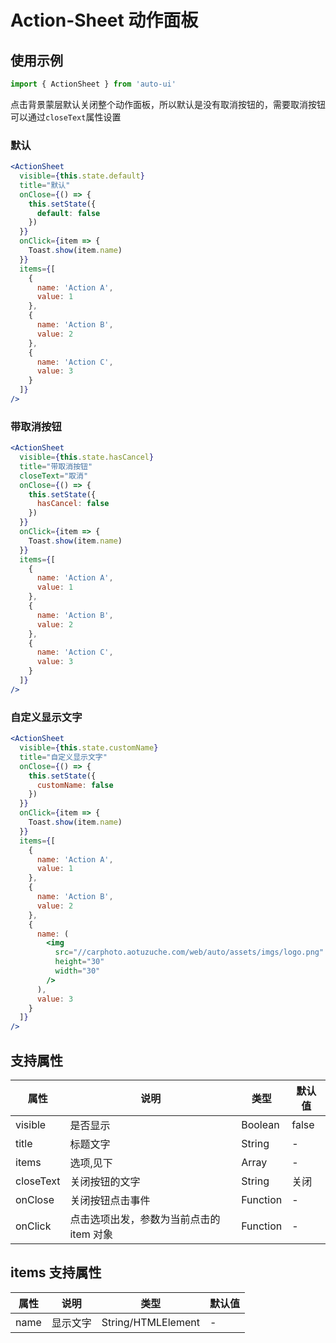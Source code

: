 ---
---

# Action-Sheet 动作面板

## 使用示例

```js
import { ActionSheet } from 'auto-ui'
```

点击背景蒙层默认关闭整个动作面板，所以默认是没有取消按钮的，需要取消按钮可以通过`closeText`属性设置

### 默认

```jsx
<ActionSheet
  visible={this.state.default}
  title="默认"
  onClose={() => {
    this.setState({
      default: false
    })
  }}
  onClick={item => {
    Toast.show(item.name)
  }}
  items={[
    {
      name: 'Action A',
      value: 1
    },
    {
      name: 'Action B',
      value: 2
    },
    {
      name: 'Action C',
      value: 3
    }
  ]}
/>
```

### 带取消按钮

```jsx
<ActionSheet
  visible={this.state.hasCancel}
  title="带取消按钮"
  closeText="取消"
  onClose={() => {
    this.setState({
      hasCancel: false
    })
  }}
  onClick={item => {
    Toast.show(item.name)
  }}
  items={[
    {
      name: 'Action A',
      value: 1
    },
    {
      name: 'Action B',
      value: 2
    },
    {
      name: 'Action C',
      value: 3
    }
  ]}
/>
```

### 自定义显示文字

```jsx
<ActionSheet
  visible={this.state.customName}
  title="自定义显示文字"
  onClose={() => {
    this.setState({
      customName: false
    })
  }}
  onClick={item => {
    Toast.show(item.name)
  }}
  items={[
    {
      name: 'Action A',
      value: 1
    },
    {
      name: 'Action B',
      value: 2
    },
    {
      name: (
        <img
          src="//carphoto.aotuzuche.com/web/auto/assets/imgs/logo.png"
          height="30"
          width="30"
        />
      ),
      value: 3
    }
  ]}
/>
```

## 支持属性

| 属性      | 说明                                     | 类型     | 默认值 |
| --------- | ---------------------------------------- | -------- | ------ |
| visible   | 是否显示                                 | Boolean  | false  |
| title     | 标题文字                                 | String   | -      |
| items     | 选项,见下                                | Array    | -      |
| closeText | 关闭按钮的文字                           | String   | 关闭   |
| onClose   | 关闭按钮点击事件                         | Function | -      |
| onClick   | 点击选项出发，参数为当前点击的 item 对象 | Function | -      |

## items 支持属性

| 属性      | 说明     | 类型               | 默认值 |
| --------- | -------- | ------------------ | ------ |
| name      | 显示文字 | String/HTMLElement | -      |
